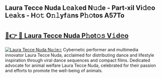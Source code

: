 ## Laura Tecce Nuda L𝚎a𝚔ed N𝚞𝚍e - Part-xiI Vi𝚍𝚎o L𝚎a𝚔s - H𝚘𝚝 O𝚗𝚕yf𝚊ns P𝚑𝚘tos A57To

# <h2><a href="http://kfcdekp.oniu.top/?m=Laura+Tecce+Nuda">🔗👉 🔴 Laura Tecce Nuda P𝚑ot𝚘𝚜 V𝚒d𝚎o</a></h2>

[![Laura Tecce Nuda Nu𝚍e𝚜](https://i.imgur.com/0qMVB7G.gif)](http://kfcdekp.oniu.top/?m=Laura+Tecce+Nuda)
Cybernetic performer and multimedia innovator Laura Tecce Nuda, acclaimed for distributing dance and lifestyle inspiration through viral dance sequences and compact films. Dedicated advocate for animal welfare Laura Tecce Nuda, celebrated for their passion and efforts to promote the well-being of animals.  

